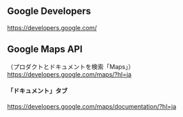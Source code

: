 ## Google Developers
https://developers.google.com/


## Google Maps API
（プロダクトとドキュメントを検索「Maps」）
https://developers.google.com/maps/?hl=ja

#### 「ドキュメント」タブ
https://developers.google.com/maps/documentation/?hl=ja

